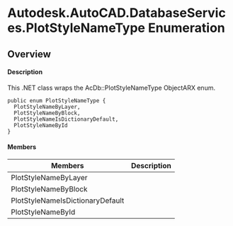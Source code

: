 # Autodesk.AutoCAD.DatabaseServices.PlotStyleNameType Enumeration

## Overview

#### Description
This .NET class wraps the AcDb::PlotStyleNameType ObjectARX enum.
```text
public enum PlotStyleNameType {
  PlotStyleNameByLayer,
  PlotStyleNameByBlock,
  PlotStyleNameIsDictionaryDefault,
  PlotStyleNameById
}
```

#### Members
| Members | Description |
| --- | --- |
| PlotStyleNameByLayer |
| PlotStyleNameByBlock |
| PlotStyleNameIsDictionaryDefault |
| PlotStyleNameById |